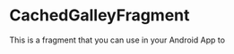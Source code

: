 CachedGalleyFragment
====================

This is a fragment that you can use in your Android App to 